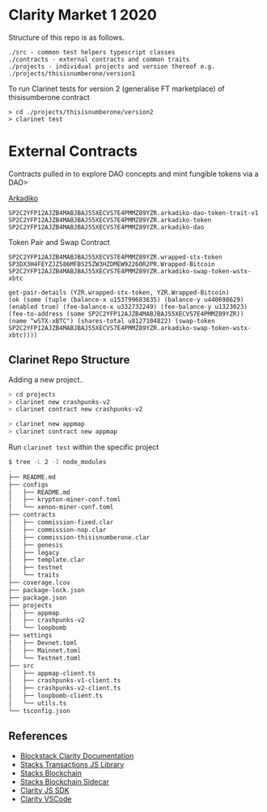 # Clarity Market 1 2020

Structure of this repo is as follows.

```#javascript
./src - common test helpers typescript classes
./contracts - external contracts and common traits
./projects - individual projects and version thereof e.g.
./projects/thisisnumberone/version1 
```

To run Clarinet tests for version 2 (generalise FT marketplace) of thisisumberone contract

```
> cd ./projects/thisisnumberone/version2
> clarinet test
```
# External Contracts

Contracts pulled in to explore DAO concepts and mint fungible tokens via a DAO>

[Arkadiko](https://app.arkadiko.finance/)

```
SP2C2YFP12AJZB4MABJBAJ55XECVS7E4PMMZ89YZR.arkadiko-dao-token-trait-v1
SP2C2YFP12AJZB4MABJBAJ55XECVS7E4PMMZ89YZR.arkadiko-token
SP2C2YFP12AJZB4MABJBAJ55XECVS7E4PMMZ89YZR.arkadiko-dao
```

Token Pair and Swap Contract
```
SP2C2YFP12AJZB4MABJBAJ55XECVS7E4PMMZ89YZR.wrapped-stx-token
SP3DX3H4FEYZJZ586MFBS25ZW3HZDMEW92260R2PR.Wrapped-Bitcoin
SP2C2YFP12AJZB4MABJBAJ55XECVS7E4PMMZ89YZR.arkadiko-swap-token-wstx-xbtc
```

```
get-pair-details (YZR.wrapped-stx-token, YZR.Wrapped-Bitcoin)
(ok (some (tuple (balance-x u153799683635) (balance-y u440698629) (enabled true) (fee-balance-x u332732249) (fee-balance-y u1323023) (fee-to-address (some SP2C2YFP12AJZB4MABJBAJ55XECVS7E4PMMZ89YZR)) (name "wSTX-xBTC") (shares-total u8127104822) (swap-token SP2C2YFP12AJZB4MABJBAJ55XECVS7E4PMMZ89YZR.arkadiko-swap-token-wstx-xbtc))))
```
## Clarinet Repo Structure

Adding a new project..

```bash
> cd projects
> clarinet new crashpunks-v2
> clarinet contract new crashpunks-v2

> clarinet new appmap
> clarinet contract new appmap
```

Run `clarinet test` within the specific project

```bash
$ tree -L 2 -I node_modules
.
├── README.md
├── configs
│   ├── README.md
│   ├── krypton-miner-conf.toml
│   └── xenon-miner-conf.toml
├── contracts
│   ├── commission-fixed.clar
│   ├── commission-nop.clar
│   ├── commission-thisisnumberone.clar
│   ├── genesis
│   ├── legacy
│   ├── template.clar
│   ├── testnet
│   └── traits
├── coverage.lcov
├── package-lock.json
├── package.json
├── projects
│   ├── appmap
│   ├── crashpunks-v2
│   └── loopbomb
├── settings
│   ├── Devnet.toml
│   ├── Mainnet.toml
│   └── Testnet.toml
├── src
│   ├── appmap-client.ts
│   ├── crashpunks-v1-client.ts
│   ├── crashpunks-v2-client.ts
│   ├── loopbomb-client.ts
│   └── utils.ts
└── tsconfig.json
```


## References

* [Blockstack Clarity Documentation](https://docs.blockstack.org/core/smart/rpc-api.html)
* [Stacks Transactions JS Library](https://github.com/blockstack/stacks.js)
* [Stacks Blockchain](https://github.com/blockstack/stacks-blockchain)
* [Stacks Blockchain Sidecar](https://github.com/blockstack/stacks-blockchain-sidecar)
* [Clarity JS SDK](https://github.com/blockstack/clarity-js-sdk)
* [Clarity VSCode](https://github.com/blockstack/clarity-vscode)